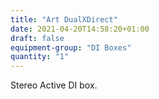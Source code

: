 ```yaml
---
title: "Art DualXDirect"
date: 2021-04-20T14:58:20+01:00
draft: false
equipment-group: "DI Boxes"
quantity: "1"
---
```


Stereo Active DI box.